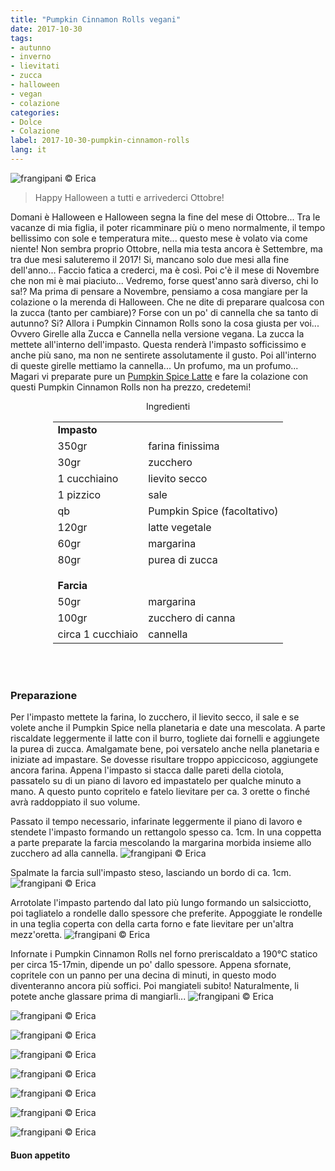 ```yaml
---
title: "Pumpkin Cinnamon Rolls vegani"
date: 2017-10-30
tags:
- autunno
- inverno
- lievitati
- zucca
- halloween
- vegan
- colazione
categories:
- Dolce
- Colazione
label: 2017-10-30-pumpkin-cinnamon-rolls
lang: it 
---
```

![](../2017-10-30-pumpkin-cinnamon-rolls/header.jpg "frangipani © Erica")

> Happy Halloween a tutti e arrivederci Ottobre!

Domani è Halloween e Halloween segna la fine del mese di Ottobre... Tra le vacanze di mia figlia, il poter ricamminare più o meno normalmente, il tempo bellissimo con sole e temperatura mite... questo mese è volato via come niente! Non sembra proprio Ottobre, nella mia testa ancora è Settembre, ma tra due mesi saluteremo il 2017! Si, mancano solo due mesi alla fine dell'anno... Faccio fatica a crederci, ma è così. Poi c'è il mese di Novembre che non mi è mai piaciuto... Vedremo, forse quest'anno sarà diverso, chi lo sa!? Ma prima di pensare a Novembre, pensiamo a cosa mangiare per la colazione o la merenda di Halloween. Che ne dite di preparare qualcosa con la zucca (tanto per cambiare)? Forse con un po' di cannella che sa tanto di autunno? Si? Allora i Pumpkin Cinnamon Rolls sono la cosa giusta per voi... Ovvero Girelle alla Zucca e Cannella nella versione vegana. La zucca la mettete all'interno dell'impasto. Questa renderà l'impasto sofficissimo e anche più sano, ma non ne sentirete assolutamente il gusto. Poi all'interno di queste girelle mettiamo la cannella... Un profumo, ma un profumo... Magari vi preparate pure un <a href="https://frangipani.raiano.ch/2016-10-12-pumpkin-spice-latte/" target="_blank">Pumpkin Spice Latte</a> e fare la colazione con questi Pumpkin Cinnamon Rolls non ha prezzo, credetemi!

<div id="wrapper" style="text-align: center">
  <div id="yourdiv" style="display: inline-block;">
    <div class="ingredients">
      <div class="ingredients-title">Ingredienti</div>
           <table>
        <tbody>
          <tr>
            <td colspan="2"><b>Impasto</b></td>
          </tr>
          <tr>
            <td>350gr</td>
            <td>farina finissima</td>
          </tr>
          <tr>
            <td>30gr</td>
            <td>zucchero</td>
          </tr>
          <tr>
            <td>1 cucchiaino</td>
            <td>lievito secco</td>
          </tr>
          <tr>
            <td>1 pizzico</td>
            <td>sale</td>
          </tr>
          <tr>
            <td>qb</td>
            <td>Pumpkin Spice (facoltativo)</td>
          </tr>
          <tr>
            <td>120gr</td>
            <td>latte vegetale</td>
          </tr>
          <tr>
            <td>60gr</td>
            <td>margarina</td>
           </tr>
          <tr>
            <td>80gr</td>
            <td>purea di zucca</td>
          </tr>
          <tr style="height: 15px;"></tr>
          <tr>          
            <td colspan="2"><b>Farcia</b></td>
          </tr>
          <tr>
            <td>50gr</td>
            <td>margarina</td>
          </tr>
          <tr>
            <td>100gr</td>
            <td>zucchero di canna</td>
          </tr>
          <tr>
            <td>circa 1 cucchiaio</td>
            <td>cannella</td>
          </tr>
        </tbody>
      </table>
      <br></br>
    </div>
  </div>
</div>


<h3>
  <font color="grey">
    <i class="fa-solid fa-gears"></i>
  </font> Preparazione
</h3>

Per l'impasto mettete la farina, lo zucchero, il lievito secco, il sale e se volete anche il Pumpkin Spice nella planetaria e date una mescolata. A parte riscaldate leggermente il latte con il burro, togliete dai fornelli e aggiungete la purea di zucca. Amalgamate bene, poi versatelo anche nella planetaria e iniziate ad impastare. Se dovesse risultare troppo appiccicoso, aggiungete ancora farina. Appena l'impasto si stacca dalle pareti della ciotola, passatelo su di un piano di lavoro ed impastatelo per qualche minuto a mano. A questo punto copritelo e fatelo lievitare per ca. 3 orette o finché avrà raddoppiato il suo volume.

Passato il tempo necessario, infarinate leggermente il piano di lavoro e stendete l'impasto formando un rettangolo spesso ca. 1cm. In una coppetta a parte preparate la farcia mescolando la margarina morbida insieme allo zucchero ad alla cannella.
![](../2017-10-30-pumpkin-cinnamon-rolls/farcia.jpg "frangipani © Erica")

Spalmate la farcia sull'impasto steso, lasciando un bordo di ca. 1cm.
![](../2017-10-30-pumpkin-cinnamon-rolls/impastosteso.jpg "frangipani © Erica")

Arrotolate l'impasto partendo dal lato più lungo formando un salsicciotto, poi tagliatelo a rondelle dallo spessore che preferite. Appoggiate le rondelle in una teglia coperta con della carta forno e fate lievitare per un'altra mezz'oretta.
![](../2017-10-30-pumpkin-cinnamon-rolls/teglia.jpg "frangipani © Erica")

Infornate i Pumpkin Cinnamon Rolls nel forno preriscaldato a 190°C statico per circa 15-17min, dipende un po' dallo spessore. Appena sfornate, copritele con un panno per una decina di minuti, in questo modo diventeranno ancora più soffici. Poi mangiateli subito! Naturalmente, li potete anche glassare prima di mangiarli...
![](../2017-10-30-pumpkin-cinnamon-rolls/risultato1.jpg "frangipani © Erica")

![](../2017-10-30-pumpkin-cinnamon-rolls/risultato2.jpg "frangipani © Erica")

![](../2017-10-30-pumpkin-cinnamon-rolls/risultato3.jpg "frangipani © Erica")

![](../2017-10-30-pumpkin-cinnamon-rolls/risultato4.jpg "frangipani © Erica")

![](../2017-10-30-pumpkin-cinnamon-rolls/risultato5.jpg "frangipani © Erica")

![](../2017-10-30-pumpkin-cinnamon-rolls/risultato6.jpg "frangipani © Erica")

![](../2017-10-30-pumpkin-cinnamon-rolls/risultato7.jpg "frangipani © Erica")

![](../2017-10-30-pumpkin-cinnamon-rolls/risultato8.jpg "frangipani © Erica")

<h4>Buon appetito
  <font color="red">
    <i class="fa-regular fa-face-smile"></i>
  </font>
</h4>